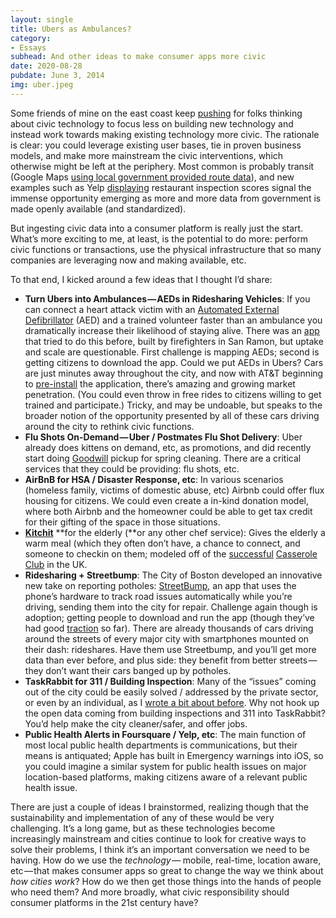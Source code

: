 ```yaml
---
layout: single
title: Ubers as Ambulances?
category: 
- Essays
subhead: And other ideas to make consumer apps more civic
date: 2020-08-28
pubdate: June 3, 2014
img: uber.jpeg
---
```

Some friends of mine on the east coast keep [pushing](http://civic.mit.edu/blog/nickgrossman/beyond-civic-apps-making-all-apps-more-civic) for folks thinking about civic technology to focus less on building new technology and instead work towards making existing technology more civic. The rationale is clear: you could leverage existing user bases, tie in proven business models, and make more mainstream the civic interventions, which otherwise might be left at the periphery. Most common is probably transit (Google Maps [using local government provided route data](http://beyondtransparency.org/chapters/part-2/pioneering-open-data-standards-the-gtfs-story/)), and new examples such as Yelp [displaying](http://officialblog.yelp.com/2013/01/introducing-lives.html) restaurant inspection scores signal the immense opportunity emerging as more and more data from government is made openly available (and standardized).

But ingesting civic data into a consumer platform is really just the start. What’s more exciting to me, at least, is the potential to do more: perform civic functions or transactions, use the physical infrastructure that so many companies are leveraging now and making available, etc.

To that end, I kicked around a few ideas that I thought I’d share:

*   **Turn Ubers into Ambulances — AEDs in Ridesharing Vehicles**: If you can connect a heart attack victim with an [Automated External Defibrillator](http://en.wikipedia.org/wiki/Automated_external_defibrillator) (AED) and a trained volunteer faster than an ambulance you dramatically increase their likelihood of staying alive. There was an [app](http://firedepartment.mobi/) that tried to do this before, built by firefighters in San Ramon, but uptake and scale are questionable. First challenge is mapping AEDs; second is getting citizens to download the app. Could we put AEDs in Ubers? Cars are just minutes away throughout the city, and now with AT&T beginning to [pre-install](http://www.pcmag.com/article2/0,2817,2458678,00.asp) the application, there’s amazing and growing market penetration. (You could even throw in free rides to citizens willing to get trained and participate.) Tricky, and may be undoable, but speaks to the broader notion of the opportunity presented by all of these cars driving around the city to rethink civic functions.
*   **Flu Shots On-Demand — Uber / Postmates Flu Shot Delivery**: Uber already does kittens on demand, etc, as promotions, and did recently start doing [Goodwill](http://blog.uber.com/springcleaning) pickup for spring cleaning. There are a critical services that they could be providing: flu shots, etc.
*   **AirBnB for HSA / Disaster Response, etc**: In various scenarios (homeless family, victims of domestic abuse, etc) Airbnb could offer flux housing for citizens. We could even create a in-kind donation model, where both Airbnb and the homeowner could be able to get tax credit for their gifting of the space in those situations.
*   [**Kitchit**](http://kitchit.com/) **for the elderly (**or any other chef service): Gives the elderly a warm meal (which they often don’t have, a chance to connect, and someone to checkin on them; modeled off of the [successful](http://www.theguardian.com/social-care-network/2014/may/06/new-technology-transform-elder-care?CMP=twt_gu) [Casserole Club](https://www.casseroleclub.com/) in the UK.
*   **Ridesharing + Streetbump**: The City of Boston developed an innovative new take on reporting potholes: [StreetBump](http://www.cityofboston.gov/doit/apps/streetbump.asp), an app that uses the phone’s hardware to track road issues automatically while you’re driving, sending them into the city for repair. Challenge again though is adoption; getting people to download and run the app (though they’ve had good [traction](http://www.wired.com/2014/03/potholes-big-data-crowdsourcing-way-better-government/?sf24318027=1) so far). There are already thousands of cars driving around the streets of every major city with smartphones mounted on their dash: rideshares. Have them use Streetbump, and you’ll get more data than ever before, and plus side: they benefit from better streets — they don’t want their cars banged up by potholes.
*   **TaskRabbit for 311 / Building Inspection**: Many of the “issues” coming out of the city could be easily solved / addressed by the private sector, or even by an individual, as I [wrote a bit about before](https://medium.com/p/e1938f471485). Why not hook up the open data coming from building inspections and 311 into TaskRabbit? You’d help make the city cleaner/safer, and offer jobs.
*   **Public Health Alerts in Foursquare / Yelp, etc**: The main function of most local public health departments is communications, but their means is antiquated; Apple has built in Emergency warnings into iOS, so you could imagine a similar system for public health issues on major location-based platforms, making citizens aware of a relevant public health issue.

There are just a couple of ideas I brainstormed, realizing though that the sustainability and implementation of any of these would be very challenging. It’s a long game, but as these technologies become increasingly mainstream and cities continue to look for creative ways to solve their problems, I think it’s an important conversation we need to be having. How do we use the _technology —_ mobile, real-time, location aware, etc — that makes consumer apps so great to change the way we think about _how_ _cities work_? How do we then get those things into the hands of people who need them? And more broadly, what civic responsibility should consumer platforms in the 21st century have?